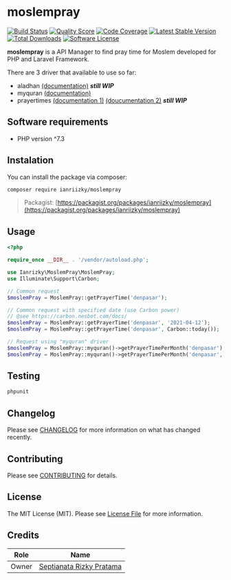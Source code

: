 # moslempray

[![Build Status](https://travis-ci.com/ianriizky/moslempray.svg)](https://travis-ci.org/ianriizky/moslempray)
[![Quality Score](https://img.shields.io/scrutinizer/g/ianriizky/moslempray.svg?style=flat)](https://scrutinizer-ci.com/g/ianriizky/moslempray)
[![Code Coverage](https://scrutinizer-ci.com/g/ianriizky/moslempray/badges/coverage.png?b=master)](https://scrutinizer-ci.com/g/ianriizky/moslempray)
[![Latest Stable Version](https://poser.pugx.org/ianriizky/moslempray/v/stable.svg)](https://packagist.org/packages/ianriizky/moslempray)
[![Total Downloads](https://poser.pugx.org/ianriizky/moslempray/d/total.svg)](https://packagist.org/packages/ianriizky/moslempray)
[![Software License](https://poser.pugx.org/ianriizky/moslempray/license.svg)](https://packagist.org/packages/ianriizky/moslempray)

**moslempray** is a API Manager to find pray time for Moslem developed for PHP and Laravel Framework.

There are 3 driver that available to use so far:
- aladhan [(documentation)](https://aladhan.com/prayer-times-api) ***still WIP***
- myquran [(documentation)](https://documenter.getpostman.com/view/841292/Tz5p7yHS)
- prayertimes [(documentation 1)](https://prayertimes.date/api) [(doucumentation 2)](https://waktusholat.org/api/docs/today) ***still WIP***

## Software requirements
- PHP version ^7.3

## Instalation
You can install the package via composer:

```bash
composer require ianriizky/moslempray
```
> Packagist: [https://packagist.org/packages/ianriizky/moslempray](https://packagist.org/packages/ianriizky/moslempray)

## Usage
```php
<?php

require_once __DIR__ . '/vendor/autoload.php';

use Ianrizky\MoslemPray\MoslemPray;
use Illuminate\Support\Carbon;

// Common request
$moslemPray = MoslemPray::getPrayerTime('denpasar');

// Common request with specified date (use Carbon power)
// @see https://carbon.nesbot.com/docs/
$moslemPray = MoslemPray::getPrayerTime('denpasar', '2021-04-12');
$moslemPray = MoslemPray::getPrayerTime('denpasar', Carbon::today());

// Request using "myquran" driver
$moslemPray = MoslemPray::myquran()->getPrayerTimePerMonth('denpasar');
$moslemPray = MoslemPray::myquran()->getPrayerTimePerMonth('denpasar', 2021, 4);

```

## Testing
```bash
phpunit
```

## Changelog

Please see [CHANGELOG](CHANGELOG.md) for more information on what has changed recently.

## Contributing

Please see [CONTRIBUTING](CONTRIBUTING.md) for details.

## License

The MIT License (MIT). Please see [License File](LICENSE.md) for more information.

## Credits
| Role | Name |
| ---- | ---- |
| Owner | [Septianata Rizky Pratama](https://github.com/ianriizky) |
